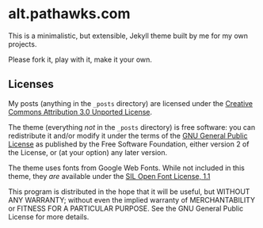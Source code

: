 alt.pathawks.com
================

This is a minimalistic, but extensible, Jekyll theme built by me for my own projects.

Please fork it, play with it, make it your own.

Licenses
--------

My posts (anything in the `_posts` directory) are licensed under the [Creative Commons Attribution 3.0 Unported License](http://creativecommons.org/licenses/by/3.0/).

The theme (everything _not_ in the `_posts` directory) is free software: you can redistribute it and/or modify it under the terms of the [GNU General Public License](http://www.gnu.org/licenses/gpl-2.0.html) as published by the Free Software Foundation, either version 2 of the License, or (at your option) any later version.

The theme uses fonts from Google Web Fonts. While not included in this theme, they _are_ available under the [SIL Open Font License, 1.1](http://scripts.sil.org/OFL)

This program is distributed in the hope that it will be useful, but WITHOUT ANY WARRANTY; without even the implied warranty of MERCHANTABILITY or FITNESS FOR A PARTICULAR PURPOSE.  See the GNU General Public License for more details.